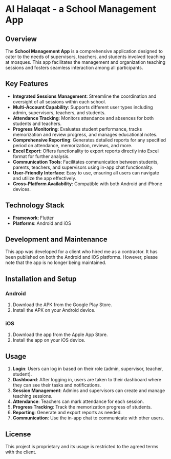 # Al Halaqat - a School Management App

## Overview
The **School Management App** is a comprehensive application designed to cater to the needs of supervisors, teachers, and students involved teaching at mosques. This app facilitates the management and organization teaching sessions and fosters seamless interaction among all participants. 

## Key Features
- **Integrated Sessions Management**: Streamline the coordination and oversight of all sessions within each school.
- **Multi-Account Capability**: Supports different user types including admin, supervisors, teachers, and students.
- **Attendance Tracking**: Monitors attendance and absences for both students and teachers.
- **Progress Monitoring**: Evaluates student performance, tracks memorization and review progress, and manages educational notes.
- **Comprehensive Reporting**: Generates detailed reports for any specified period on attendance, memorization, reviews, and more.
- **Excel Export**: Offers functionality to export reports directly into Excel format for further analysis.
- **Communication Tools**: Facilitates communication between students, parents, teachers, and supervisors using in-app chat functionality.
- **User-Friendly Interface**: Easy to use, ensuring all users can navigate and utilize the app effectively.
- **Cross-Platform Availability**: Compatible with both Android and iPhone devices.

## Technology Stack
- **Framework**: Flutter
- **Platforms**: Android and iOS

## Development and Maintenance
This app was developed for a client who hired me as a contractor. It has been published on both the Android and iOS platforms. However, please note that the app is no longer being maintained.

## Installation and Setup
### Android
1. Download the APK from the Google Play Store.
2. Install the APK on your Android device.

### iOS
1. Download the app from the Apple App Store.
2. Install the app on your iOS device.

## Usage
1. **Login**: Users can log in based on their role (admin, supervisor, teacher, student).
2. **Dashboard**: After logging in, users are taken to their dashboard where they can see their tasks and notifications.
3. **Session Management**: Admins and supervisors can create and manage teaching sessions.
4. **Attendance**: Teachers can mark attendance for each session.
5. **Progress Tracking**: Track the memorization progress of students.
6. **Reporting**: Generate and export reports as needed.
7. **Communication**: Use the in-app chat to communicate with other users.

## License
This project is proprietary and its usage is restricted to the agreed terms with the client.